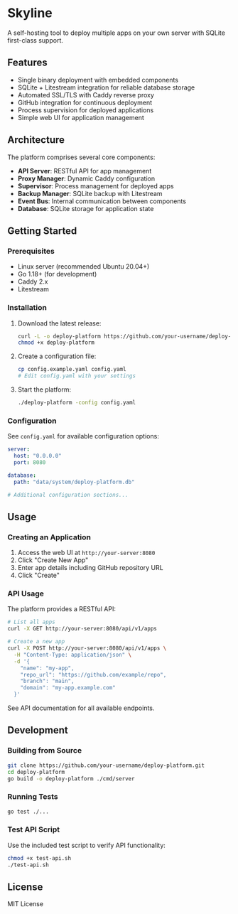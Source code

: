 # Skyline

A self-hosting tool to deploy multiple apps on your own server with SQLite first-class support.

## Features

- Single binary deployment with embedded components
- SQLite + Litestream integration for reliable database storage
- Automated SSL/TLS with Caddy reverse proxy
- GitHub integration for continuous deployment
- Process supervision for deployed applications
- Simple web UI for application management

## Architecture

The platform comprises several core components:

- **API Server**: RESTful API for app management
- **Proxy Manager**: Dynamic Caddy configuration
- **Supervisor**: Process management for deployed apps
- **Backup Manager**: SQLite backup with Litestream
- **Event Bus**: Internal communication between components
- **Database**: SQLite storage for application state

## Getting Started

### Prerequisites

- Linux server (recommended Ubuntu 20.04+)
- Go 1.18+ (for development)
- Caddy 2.x
- Litestream

### Installation

1. Download the latest release:
   ```bash
   curl -L -o deploy-platform https://github.com/your-username/deploy-platform/releases/latest/download/deploy-platform
   chmod +x deploy-platform
   ```

2. Create a configuration file:
   ```bash
   cp config.example.yaml config.yaml
   # Edit config.yaml with your settings
   ```

3. Start the platform:
   ```bash
   ./deploy-platform -config config.yaml
   ```

### Configuration

See `config.yaml` for available configuration options:

```yaml
server:
  host: "0.0.0.0"
  port: 8080

database:
  path: "data/system/deploy-platform.db"

# Additional configuration sections...
```

## Usage

### Creating an Application

1. Access the web UI at `http://your-server:8080`
2. Click "Create New App"
3. Enter app details including GitHub repository URL
4. Click "Create"

### API Usage

The platform provides a RESTful API:

```bash
# List all apps
curl -X GET http://your-server:8080/api/v1/apps

# Create a new app
curl -X POST http://your-server:8080/api/v1/apps \
  -H "Content-Type: application/json" \
  -d '{
    "name": "my-app",
    "repo_url": "https://github.com/example/repo",
    "branch": "main",
    "domain": "my-app.example.com"
  }'
```

See API documentation for all available endpoints.

## Development

### Building from Source

```bash
git clone https://github.com/your-username/deploy-platform.git
cd deploy-platform
go build -o deploy-platform ./cmd/server
```

### Running Tests

```bash
go test ./...
```

### Test API Script

Use the included test script to verify API functionality:

```bash
chmod +x test-api.sh
./test-api.sh
```

## License

MIT License
